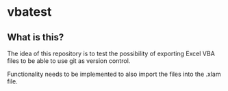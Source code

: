 # vbatest

## What is this?

The idea of this repository is to test the possibility of exporting Excel VBA files to be able to use git as version control. 

Functionality needs to be implemented to also import the files into the .xlam file. 
